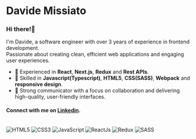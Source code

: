 # Davide Missiato

### Hi there!👋
I'm Davide, a software engineer with over 3 years of experience in frontend development.\
Passionate about creating clean, efficient web applications and engaging user experiences.

- 🔭 Experienced in **React**, **Next.js**, **Redux** and **Rest APIs**.
- 🌱 Skilled in **Javascript(Typescript)**, **HTML5**, **CSS(SASS)**, **Webpack** and **responsive design**.
- 🤝 Strong communicator with a focus on collaboration and delivering high-quality, user-friendly interfaces.

#### Connect with me on [Linkedin](https://www.linkedin.com/in/davide-missiato/).
\
![HTML5](https://img.shields.io/badge/html5-%23E34F26.svg?style=for-the-badge&logo=html5&logoColor=white)
![CSS3](https://img.shields.io/badge/css3-%231572B6.svg?style=for-the-badge&logo=css3&logoColor=white)
![JavaScript](https://img.shields.io/badge/javascript-%23323330.svg?style=for-the-badge&logo=javascript&logoColor=%23F7DF1E)
![ReactJs](https://img.shields.io/badge/React-20232A?style=for-the-badge&logo=react&logoColor=61DAFB)
![Redux](https://img.shields.io/badge/Redux-593D88?style=for-the-badge&logo=redux&logoColor=white)
![SASS](https://img.shields.io/badge/SASS-hotpink.svg?style=for-the-badge&logo=SASS&logoColor=white)

<!--
- 📫 You can find me on [Linkedin](https://www.linkedin.com/in/davide-missiato/).
- 💬 Ask me about ...
- 😄 Pronouns: ...
- ⚡ Fun fact: ... -->
